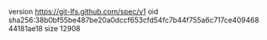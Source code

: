 version https://git-lfs.github.com/spec/v1
oid sha256:38b0bf55be487be20a0dccf653cfd54fc7b44f755a6c717ce40946844181ae18
size 12908
